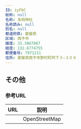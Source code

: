 ```yaml
---
ID: iyFbC
総称: null
名称: 友岡神社
名称読み: null
別名: null
都道府県: 愛媛県
区域: 西予市
緯度: 33.3867867
経度: 132.6774755
郵便番号: 7971211
住所: 愛媛県西予市野村町阿下３−３０６
---
```


## その他

### 参考URL

| URL | 説明          |
| --- | ------------- |
|     | OpenStreetMap |
